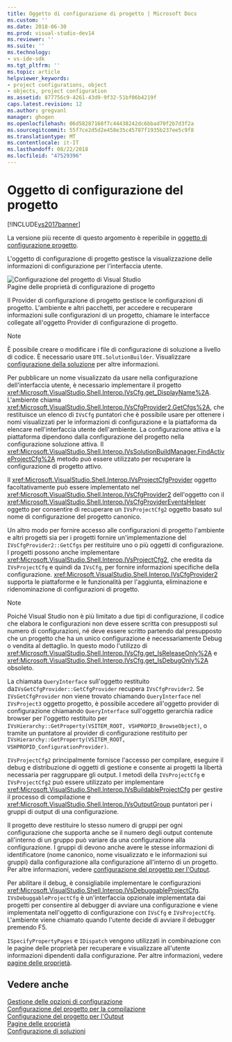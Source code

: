 ```yaml
---
title: Oggetto di configurazione di progetto | Microsoft Docs
ms.custom: ''
ms.date: 2018-06-30
ms.prod: visual-studio-dev14
ms.reviewer: ''
ms.suite: ''
ms.technology:
- vs-ide-sdk
ms.tgt_pltfrm: ''
ms.topic: article
helpviewer_keywords:
- project configurations, object
- objects, project configuration
ms.assetid: 877756c9-4261-43d9-9f32-51bf06b4219f
caps.latest.revision: 12
ms.author: gregvanl
manager: ghogen
ms.openlocfilehash: 06d58287168f7c44438242dc6bbad70f2b7d3f2a
ms.sourcegitcommit: 55f7ce2d5d2e458e35c45787f1935b237ee5c9f8
ms.translationtype: MT
ms.contentlocale: it-IT
ms.lasthandoff: 08/22/2018
ms.locfileid: "47529396"
---
```

# <a name="project-configuration-object"></a>Oggetto di configurazione del progetto
[!INCLUDE[vs2017banner](../../includes/vs2017banner.md)]

La versione più recente di questo argomento è reperibile in [oggetto di configurazione progetto](https://docs.microsoft.com/visualstudio/extensibility/internals/project-configuration-object).  
  
L'oggetto di configurazione di progetto gestisce la visualizzazione delle informazioni di configurazione per l'interfaccia utente.  
  
 ![Configurazione del progetto di Visual Studio](../../extensibility/internals/media/vsprojectcfg.gif "vsProjectCfg")  
Pagine delle proprietà di configurazione di progetto  
  
 Il Provider di configurazione di progetto gestisce le configurazioni di progetto. L'ambiente e altri pacchetti, per accedere e recuperare informazioni sulle configurazioni di un progetto, chiamare le interfacce collegate all'oggetto Provider di configurazione di progetto.  
  
> [!NOTE]
>  È possibile creare o modificare i file di configurazione di soluzione a livello di codice. È necessario usare `DTE.SolutionBuilder`. Visualizzare [configurazione della soluzione](../../extensibility/internals/solution-configuration.md) per altre informazioni.  
  
 Per pubblicare un nome visualizzato da usare nella configurazione dell'interfaccia utente, è necessario implementare il progetto <xref:Microsoft.VisualStudio.Shell.Interop.IVsCfg.get_DisplayName%2A>. L'ambiente chiama <xref:Microsoft.VisualStudio.Shell.Interop.IVsCfgProvider2.GetCfgs%2A>, che restituisce un elenco di `IVsCfg` puntatori che è possibile usare per ottenere i nomi visualizzati per le informazioni di configurazione e la piattaforma da elencare nell'interfaccia utente dell'ambiente. La configurazione attiva e la piattaforma dipendono dalla configurazione del progetto nella configurazione soluzione attiva. Il <xref:Microsoft.VisualStudio.Shell.Interop.IVsSolutionBuildManager.FindActiveProjectCfg%2A> metodo può essere utilizzato per recuperare la configurazione di progetto attivo.  
  
 Il <xref:Microsoft.VisualStudio.Shell.Interop.IVsProjectCfgProvider> oggetto facoltativamente può essere implementato nel <xref:Microsoft.VisualStudio.Shell.Interop.IVsCfgProvider2> dell'oggetto con il <xref:Microsoft.VisualStudio.Shell.Interop.IVsCfgProviderEventsHelper> oggetto per consentire di recuperare un `IVsProjectCfg2` oggetto basato sul nome di configurazione del progetto canonico.  
  
 Un altro modo per fornire accesso alle configurazioni di progetto l'ambiente e altri progetti sia per i progetti fornire un'implementazione del `IVsCfgProvider2::GetCfgs` per restituire uno o più oggetti di configurazione. I progetti possono anche implementare <xref:Microsoft.VisualStudio.Shell.Interop.IVsProjectCfg2>, che eredita da `IVsProjectCfg` e quindi da `IVsCfg`, per fornire informazioni specifiche della configurazione. <xref:Microsoft.VisualStudio.Shell.Interop.IVsCfgProvider2> supporta le piattaforme e le funzionalità per l'aggiunta, eliminazione e ridenominazione di configurazioni di progetto.  
  
> [!NOTE]
>  Poiché Visual Studio non è più limitato a due tipi di configurazione, il codice che elabora le configurazioni non deve essere scritta con presupposti sul numero di configurazioni, né deve essere scritto partendo dal presupposto che un progetto che ha un unico configurazione è necessariamente Debug o vendita al dettaglio. In questo modo l'utilizzo di <xref:Microsoft.VisualStudio.Shell.Interop.IVsCfg.get_IsReleaseOnly%2A> e <xref:Microsoft.VisualStudio.Shell.Interop.IVsCfg.get_IsDebugOnly%2A> obsoleto.  
  
 La chiamata `QueryInterface` sull'oggetto restituito da`IVsGetCfgProvider::GetCfgProvider` recupera `IVsCfgProvider2`. Se `IVsGetCfgProvider` non viene trovato chiamando `QueryInterface` nel `IVsProject3` oggetto progetto, è possibile accedere all'oggetto provider di configurazione chiamando `QueryInterface` sull'oggetto gerarchia radice browser per l'oggetto restituito per `IVsHierarchy::GetProperty(VSITEM_ROOT, VSHPROPID_BrowseObject)`, o tramite un puntatore al provider di configurazione restituito per `IVsHierarchy::GetProperty(VSITEM_ROOT, VSHPROPID_ConfigurationProvider)`.  
  
 `IVsProjectCfg2` principalmente fornisce l'accesso per compilare, eseguire il debug e distribuzione di oggetti di gestione e consente ai progetti la libertà necessaria per raggruppare gli output. I metodi della `IVsProjectCfg` e `IVsProjectCfg2` può essere utilizzato per implementare <xref:Microsoft.VisualStudio.Shell.Interop.IVsBuildableProjectCfg> per gestire il processo di compilazione e <xref:Microsoft.VisualStudio.Shell.Interop.IVsOutputGroup> puntatori per i gruppi di output di una configurazione.  
  
 Il progetto deve restituire lo stesso numero di gruppi per ogni configurazione che supporta anche se il numero degli output contenute all'interno di un gruppo può variare da una configurazione alla configurazione. I gruppi di devono anche avere le stesse informazioni di identificatore (nome canonico, nome visualizzato e le informazioni sui gruppi) dalla configurazione alla configurazione all'interno di un progetto. Per altre informazioni, vedere [configurazione del progetto per l'Output](../../extensibility/internals/project-configuration-for-output.md).  
  
 Per abilitare il debug, è consigliabile implementare le configurazioni <xref:Microsoft.VisualStudio.Shell.Interop.IVsDebuggableProjectCfg>. `IVsDebuggableProjectCfg` è un'interfaccia opzionale implementata dai progetti per consentire al debugger di avviare una configurazione e viene implementata nell'oggetto di configurazione con `IVsCfg` e `IVsProjectCfg`. L'ambiente viene chiamato quando l'utente decide di avviare il debugger premendo F5.  
  
 `ISpecifyPropertyPages` e `IDispatch` vengono utilizzati in combinazione con le pagine delle proprietà per recuperare e visualizzare all'utente informazioni dipendenti dalla configurazione. Per altre informazioni, vedere [pagine delle proprietà](../../extensibility/internals/property-pages.md).  
  
## <a name="see-also"></a>Vedere anche  
 [Gestione delle opzioni di configurazione](../../extensibility/internals/managing-configuration-options.md)   
 [Configurazione del progetto per la compilazione](../../extensibility/internals/project-configuration-for-building.md)   
 [Configurazione del progetto per l'Output](../../extensibility/internals/project-configuration-for-output.md)   
 [Pagine delle proprietà](../../extensibility/internals/property-pages.md)   
 [Configurazione di soluzioni](../../extensibility/internals/solution-configuration.md)

